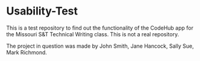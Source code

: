 # Usability-Test

This is a test repository to find out the functionality of the CodeHub app for the Missouri S&T Technical Writing class. This is not a real repository.

The project in question was made by John Smith, Jane Hancock, Sally Sue, Mark Richmond.


